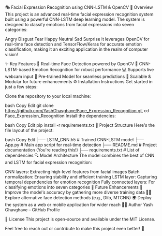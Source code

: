🎭 Facial Expression Recognition using CNN-LSTM & OpenCV
🚀 Overview
This project is an advanced real-time facial expression recognition system built using a powerful CNN-LSTM deep learning model. The system is designed to classify emotions from facial expressions into seven categories:

Angry
Disgust
Fear
Happy
Neutral
Sad
Surprise
It leverages OpenCV for real-time face detection and TensorFlow/Keras for accurate emotion classification, making it an exciting application in the realm of computer vision!

✨ Key Features
🎯 Real-time Face Detection powered by OpenCV
🧠 CNN-LSTM-based Emotion Recognition for robust performance
💻 Supports live webcam input
🤖 Pre-trained Model for seamless predictions
🔄 Scalable & Modular for future enhancements
⚙️ Installation Instructions
Get started in just a few steps:

Clone the repository to your local machine:

bash
Copy
Edit
git clone https://github.com/YashGhavghave/Face_Expression_Recognition.git
cd Face_Expression_Recognition
Install the dependencies:

bash
Copy
Edit
pip install -r requirements.txt
📂 Project Structure
Here's the file layout of the project:

bash
Copy
Edit
├── LSTM_CNN.h5                # Trained CNN-LSTM model
├── App.py                     # Main app script for real-time detection
├── README.md                  # Project documentation (You're reading this!)
├── requirements.txt           # List of dependencies
🔍 Model Architecture
The model combines the best of CNN and LSTM for facial expression recognition:

CNN layers: Extracting high-level features from facial images
Batch normalization: Ensuring stability and efficient training
LSTM layer: Capturing temporal dependencies for emotion recognition
Fully connected layers: For classifying emotions into seven categories
🚀 Future Enhancements
🔧 Improve the model’s accuracy by gathering more diverse training data
🧑‍💻 Explore alternative face detection methods (e.g., Dlib, MTCNN)
🌍 Deploy the system as a web or mobile application for wider reach
👨‍💻 Author
Yash Ghavghave – GitHub Profile

📜 License
This project is open-source and available under the MIT License.

Feel free to reach out or contribute to make this project even better! 🚀
